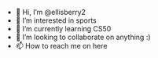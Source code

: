 - 👋 Hi, I’m @ellisberry2
- 👀 I’m interested in sports
- 🌱 I’m currently learning CS50
- 💞️ I’m looking to collaborate on anything :)
- 📫 How to reach me on here

<!---
ellisberry2/ellisberry2 is a ✨ special ✨ repository because its `README.md` (this file) appears on your GitHub profile.
You can click the Preview link to take a look at your changes.
--->
